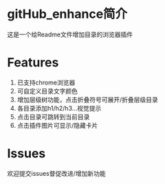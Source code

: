 # gitHub_enhance简介
这是一个给Readme文件增加目录的浏览器插件

# Features
1. 已支持chrome浏览器
2. 可自定义目录文字颜色
3. 增加层级树功能，点击折叠符号可展开/折叠层级目录
4. 各目录添加h1/h2/h3...视觉提示
5. 点击目录可跳转到当前目录
6. 点击插件图片可显示/隐藏卡片

# Issues
欢迎提交issues督促改进/增加新功能
